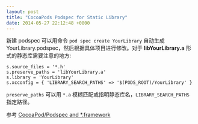 ```yaml
---
layout: post
title: "CocoaPods Podspec for Static Library"
date: 2014-05-27 22:12:48 +0800
---
```


新建 podspec 可以用命令 `pod spec create YourLibrary` 自动生成 YourLibrary.podspec，然后根据具体项目进行修改。对于 **libYourLibrary.a** 形式的静态库需要注意的地方:

```
s.source_files = '*.h'
s.preserve_paths = 'libYourLibrary.a'
s.library = 'YourLibrary'
s.xcconfig = { 'LIBRARY_SEARCH_PATHS' => '$(PODS_ROOT)/YourLibrary' }
```

`preserve_paths` 可以用 `*.a` 模糊匹配或指明静态库名，`LIBRARY_SEARCH_PATHS` 指定路径。

参考 [CocoaPod/Podspec and *.framework](http://stackoverflow.com/a/14127129/380774)

